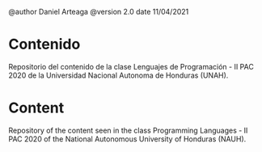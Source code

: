 @author Daniel Arteaga
@version 2.0
date 11/04/2021

# Contenido

Repositorio del contenido de la clase Lenguajes de Programación - II PAC 2020 de la Universidad Nacional Autonoma de Honduras (UNAH).

# Content

Repository of the content seen in the class Programming Languages - II PAC 2020 of the National Autonomous University of Honduras (NAUH).
